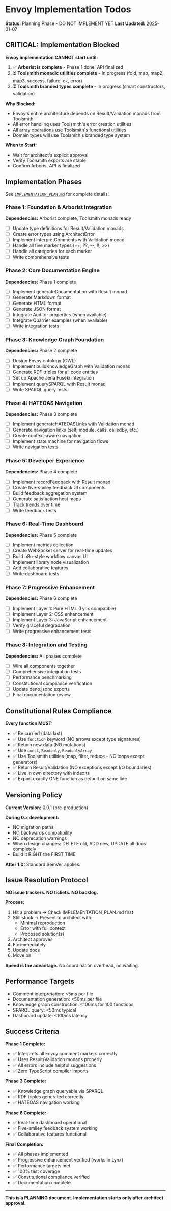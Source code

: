 # Envoy Implementation Todos

**Status:** Planning Phase - DO NOT IMPLEMENT YET
**Last Updated:** 2025-01-07

## CRITICAL: Implementation Blocked

**Envoy implementation CANNOT start until:**

1. ✅ **Arborist is complete** - Phase 1 done, API finalized
2. ⏳ **Toolsmith monadic utilities complete** - In progress (fold, map, map2, map3, success, failure, ok, error)
3. ⏳ **Toolsmith branded types complete** - In progress (smart constructors, validation)

**Why Blocked:**
- Envoy's entire architecture depends on Result/Validation monads from Toolsmith
- All error handling uses Toolsmith's error creation utilities
- All array operations use Toolsmith's functional utilities
- Domain types will use Toolsmith's branded type system

**When to Start:**
- Wait for architect's explicit approval
- Verify Toolsmith exports are stable
- Confirm Arborist API is finalized

## Implementation Phases

See [`IMPLEMENTATION_PLAN.md`](./IMPLEMENTATION_PLAN.md) for complete details.

### Phase 1: Foundation & Arborist Integration

**Dependencies:** Arborist complete, Toolsmith monads ready

- [ ] Update type definitions for Result/Validation monads
- [ ] Create error types using ArchitectError
- [ ] Implement interpretComments with Validation monad
- [ ] Handle all five marker types (++, ??, --, !!, >>)
- [ ] Handle all categories for each marker
- [ ] Write comprehensive tests

### Phase 2: Core Documentation Engine

**Dependencies:** Phase 1 complete

- [ ] Implement generateDocumentation with Result monad
- [ ] Generate Markdown format
- [ ] Generate HTML format
- [ ] Generate JSON format
- [ ] Integrate Auditor properties (when available)
- [ ] Integrate Quarrier examples (when available)
- [ ] Write integration tests

### Phase 3: Knowledge Graph Foundation

**Dependencies:** Phase 2 complete

- [ ] Design Envoy ontology (OWL)
- [ ] Implement buildKnowledgeGraph with Validation monad
- [ ] Generate RDF triples for all code entities
- [ ] Set up Apache Jena Fuseki integration
- [ ] Implement querySPARQL with Result monad
- [ ] Write SPARQL query tests

### Phase 4: HATEOAS Navigation

**Dependencies:** Phase 3 complete

- [ ] Implement generateHATEOASLinks with Validation monad
- [ ] Generate navigation links (self, module, calls, calledBy, etc.)
- [ ] Create context-aware navigation
- [ ] Implement state machine for navigation flows
- [ ] Write navigation tests

### Phase 5: Developer Experience

**Dependencies:** Phase 4 complete

- [ ] Implement recordFeedback with Result monad
- [ ] Create five-smiley feedback UI components
- [ ] Build feedback aggregation system
- [ ] Generate satisfaction heat maps
- [ ] Track trends over time
- [ ] Write feedback tests

### Phase 6: Real-Time Dashboard

**Dependencies:** Phase 5 complete

- [ ] Implement metrics collection
- [ ] Create WebSocket server for real-time updates
- [ ] Build n8n-style workflow canvas UI
- [ ] Implement library node visualization
- [ ] Add collaborative features
- [ ] Write dashboard tests

### Phase 7: Progressive Enhancement

**Dependencies:** Phase 6 complete

- [ ] Implement Layer 1: Pure HTML (Lynx compatible)
- [ ] Implement Layer 2: CSS enhancement
- [ ] Implement Layer 3: JavaScript enhancement
- [ ] Verify graceful degradation
- [ ] Write progressive enhancement tests

### Phase 8: Integration and Testing

**Dependencies:** All phases complete

- [ ] Wire all components together
- [ ] Comprehensive integration tests
- [ ] Performance benchmarking
- [ ] Constitutional compliance verification
- [ ] Update deno.jsonc exports
- [ ] Final documentation review

## Constitutional Rules Compliance

**Every function MUST:**
- ✅ Be curried (data last)
- ✅ Use `function` keyword (NO arrows except type signatures)
- ✅ Return new data (NO mutations)
- ✅ Use `const`, `Readonly`, `ReadonlyArray`
- ✅ Use Toolsmith utilities (map, filter, reduce - NO loops except generators)
- ✅ Return Result/Validation (NO exceptions except I/O boundaries)
- ✅ Live in own directory with index.ts
- ✅ Export exactly ONE function as default on same line

## Versioning Policy

**Current Version:** 0.0.1 (pre-production)

**During 0.x development:**
- NO migration paths
- NO backwards compatibility
- NO deprecation warnings
- When design changes: DELETE old, ADD new, UPDATE all docs completely
- Build it RIGHT the FIRST TIME

**After 1.0:** Standard SemVer applies.

## Issue Resolution Protocol

**NO issue trackers. NO tickets. NO backlog.**

**Process:**
1. Hit a problem → Check IMPLEMENTATION_PLAN.md first
2. Still stuck → Present to architect with:
   - Minimal reproduction
   - Error with full context
   - Proposed solution(s)
3. Architect approves
4. Fix immediately
5. Update docs
6. Move on

**Speed is the advantage.** No coordination overhead, no waiting.

## Performance Targets

- Comment interpretation: <5ms per file
- Documentation generation: <50ms per file
- Knowledge graph construction: <100ms for 100 functions
- SPARQL query: <50ms typical
- Dashboard update: <100ms latency

## Success Criteria

**Phase 1 Complete:**
- ✅ Interprets all Envoy comment markers correctly
- ✅ Uses Result/Validation monads properly
- ✅ All errors include helpful suggestions
- ✅ Zero TypeScript compiler imports

**Phase 3 Complete:**
- ✅ Knowledge graph queryable via SPARQL
- ✅ RDF triples generated correctly
- ✅ HATEOAS navigation working

**Phase 6 Complete:**
- ✅ Real-time dashboard operational
- ✅ Five-smiley feedback system working
- ✅ Collaborative features functional

**Final Completion:**
- ✅ All phases implemented
- ✅ Progressive enhancement verified (works in Lynx)
- ✅ Performance targets met
- ✅ 100% test coverage
- ✅ Constitutional compliance verified
- ✅ Documentation complete

---

**This is a PLANNING document. Implementation starts only after architect approval.**
